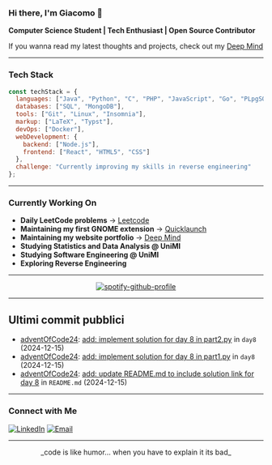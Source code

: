 ### Hi there, I'm Giacomo 👋

**Computer Science Student | Tech Enthusiast | Open Source Contributor**

If you wanna read my latest thoughts and projects, check out my [Deep Mind](https://jacksdeepmind.netlify.app/)

---

### Tech Stack

```javascript
const techStack = {
  languages: ["Java", "Python", "C", "PHP", "JavaScript", "Go", "PLpgSQL"],
  databases: ["SQL", "MongoDB"],
  tools: ["Git", "Linux", "Insomnia"],
  markup: ["LaTeX", "Typst"],
  devOps: ["Docker"],
  webDevelopment: {
    backend: ["Node.js"],
    frontend: ["React", "HTML5", "CSS"]
  },
  challenge: "Currently improving my skills in reverse engineering"
};
```
---

### Currently Working On

- **Daily LeetCode problems** → [Leetcode](https://github.com/comitanigiacomo/leetcode)
- **Maintaining my first GNOME extension** → [Quicklaunch](https://github.com/comitanigiacomo/quicklaunch)
- **Maintaining my website portfolio** → [Deep Mind](https://github.com/comitanigiacomo/deep_mind)
- **Studying Statistics and Data Analysis @ UniMI**
- **Studying Software Engineering @ UniMI**
- **Exploring Reverse Engineering**

---

<p align="center">
  <a href="https://github.com/kittinan/spotify-github-profile">
    <img src="https://spotify-github-profile.kittinanx.com/api/view?uid=31ncqg3yrtjnp65hxdh4gxuzp62q&cover_image=true&theme=default&show_offline=false&background_color=000000&interchange=true&bar_color=1c71d8&bar_color_cover=true" alt="spotify-github-profile" />
  </a>
</p>

---

<!--commits-start-->
## Ultimi commit pubblici

- [adventOfCode24](https://github.com/comitanigiacomo/adventOfCode24): [add: implement solution for day 8 in part2.py](https://github.com/comitanigiacomo/adventOfCode24/commit/7bf4ed572a95bf4f7b802a2b4bab445e88b14629) in `day8` (2024-12-15)
- [adventOfCode24](https://github.com/comitanigiacomo/adventOfCode24): [add: implement solution for day 8 in part1.py](https://github.com/comitanigiacomo/adventOfCode24/commit/f08c078addaf7f0bfa4bab18198d4d5210d24801) in `day8` (2024-12-15)
- [adventOfCode24](https://github.com/comitanigiacomo/adventOfCode24): [add: update README.md to include solution link for day 8](https://github.com/comitanigiacomo/adventOfCode24/commit/3ab8c4569e5bb3417a4f0fc34aa48b81d9c7a011) in `README.md` (2024-12-15)

<!--commits-end-->

---

### Connect with Me

[![LinkedIn](https://img.shields.io/badge/LinkedIn-%230077B5.svg?style=flat&logo=linkedin&logoColor=white)](https://www.linkedin.com/in/giacomo-comitani-249384326)
[![Email](https://img.shields.io/badge/Email-D14836?style=flat&logo=gmail&logoColor=white)](mailto:comitanigiacomo@example.com)

---

<p align="center">
  _code is like humor... when you have to explain it its bad_
</p>

